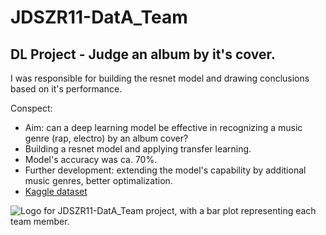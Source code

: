 # JDSZR11-DatA_Team
## DL Project - Judge an album by it's cover.

I was responsible for building the resnet model and drawing conclusions based on it's performance.   

Conspect:
- Aim: can a deep learning model be effective in recognizing a music genre (rap, electro) by an album cover?
- Building a resnet model and applying transfer learning.
- Model's accuracy was ca. 70%.
- Further development: extending the model's capability by additional music genres, better optimalization.
- [Kaggle dataset](https://www.kaggle.com/datasets/anastasiapetrunia/album-covers-dataset)

![Logo for JDSZR11-DatA_Team project, with a bar plot representing each team member.](https://github.com/nataliaskrzypczak/JDSZR11-DatA_Team/blob/Project_ML/DatA_Team_logo.jpg "Logo")
